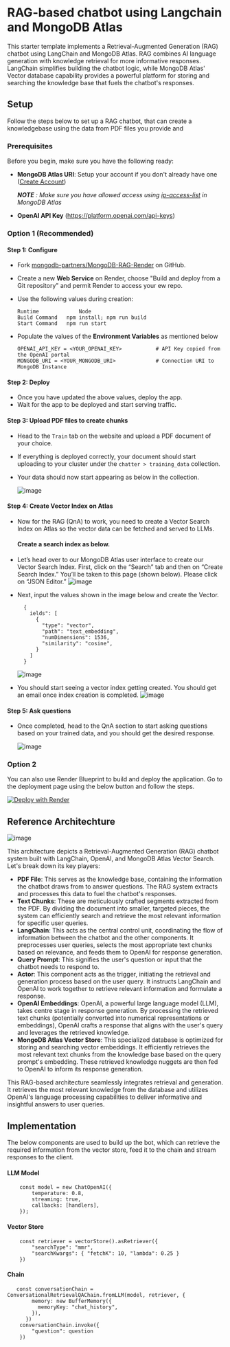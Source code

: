 
# RAG-based chatbot using Langchain and MongoDB Atlas
This starter template implements a Retrieval-Augmented Generation (RAG) chatbot using LangChain and MongoDB Atlas. RAG combines AI language generation with knowledge retrieval for more informative responses. LangChain simplifies building the chatbot logic, while MongoDB Atlas' Vector database capability provides a powerful platform for storing and searching the knowledge base that fuels the chatbot's responses.

## Setup 
Follow the steps below to set up a RAG chatbot, that can create a knowledgebase using the data from PDF files you provide and   


### Prerequisites

Before you begin, make sure you have the following ready:

- **MongoDB Atlas URI**: Setup your account if you don't already have one ([Create Account](https://www.mongodb.com/docs/guides/atlas/account/))

  _**NOTE** : Make sure you have allowed access using [ip-access-list](https://www.mongodb.com/docs/atlas/security/ip-access-list/) in MongoDB Atlas_
    
- **OpenAI API Key** (https://platform.openai.com/api-keys)



### Option 1 (Recommended)

#### Step 1: Configure

- Fork [mongodb-partners/MongoDB-RAG-Render](https://github.com/mongodb-partners/MongoDB-RAG-Render/) on GitHub.
  
- Create a new **Web Service** on Render, choose "Build and deploy from a Git repository" and permit Render to access your ew repo.

- Use the following values during creation:

  ```
  Runtime       	  Node
  Build Command	  npm install; npm run build
  Start Command	  npm run start
  ```

- Populate the values of the **Environment Variables** as mentioned below

  ````
  OPENAI_API_KEY = <YOUR_OPENAI_KEY>           # API Key copied from the OpenAI portal
  MONGODB_URI = <YOUR_MONGODB_URI>             # Connection URI to MongoDB Instance
  ````


#### Step 2: Deploy
- Once you have updated the above values, deploy the app. 
- Wait for the app to be deployed and start serving traffic.


#### Step 3: Upload PDF files to create chunks
- Head to the `Train` tab on the website and upload a PDF document of your choice. 

- If everything is deployed correctly, your document should start uploading to your cluster under the `chatter > training_data` collection.

- Your data should now start appearing as below in the collection.

  ![image](https://github.com/utsavMongoDB/MongoDB-RAG-NextJS/assets/114057324/316af753-8f7b-492f-b51a-c23c109a3fac)



#### Step 4: Create Vector Index on Atlas
- Now for the RAG (QnA) to work, you need to create a Vector Search Index on Atlas so the vector data can be fetched and served to LLMs.

  #### Create a search index as below.

-  Let’s head over to our MongoDB Atlas user interface to create our Vector Search Index. First, click on the “Search” tab and then on “Create Search Index.” You’ll be taken to this page (shown below). Please click on “JSON Editor.”
    ![image](https://github.com/utsavMongoDB/MongoDB-RAG-NextJS/assets/114057324/b41a09a8-9875-4e5d-9549-e62652389d33)

- Next, input the values shown in the image below and create the Vector.

  ````
    {
      ields": [
        {
          "type": "vector",
          "path": "text_embedding",
          "numDimensions": 1536,
          "similarity": "cosine",
        }
      ]
    }
  ````

  ![image](https://github.com/utsavMongoDB/MongoDB-RAG-NextJS/assets/114057324/d7e560b3-695c-4210-8a6d-ea50c589bc70)

- You should start seeing a vector index getting created. You should get an email once index creation is completed.
  ![image](https://github.com/utsavMongoDB/MongoDB-RAG-NextJS/assets/114057324/c1842069-4080-4251-8269-08d9398e09aa)


#### Step 5: Ask questions
- Once completed, head to the QnA section to start asking questions based on your trained data, and you should get the desired response.

  ![image](https://github.com/utsavMongoDB/MongoDB-RAG-NextJS/assets/114057324/c76c8c19-e18a-46b1-834a-9a6bda7fec99)




### Option 2
You can also use Render Blueprint to build and deploy the application. Go to the deployment page using the below button and follow the steps.

[![Deploy with Render](https://render.com/images/deploy-to-render-button.svg)](https://render.com/deploy?repo=https://github.com/mongodb-partners/MongoDB-RAG-Render)



## Reference Architechture 

![image](https://github.com/utsavMongoDB/MongoDB-RAG-NextJS/assets/114057324/85ce551b-c6b2-43d6-bc4c-bc4df374142d)


This architecture depicts a Retrieval-Augmented Generation (RAG) chatbot system built with LangChain, OpenAI, and MongoDB Atlas Vector Search. Let's break down its key players:

- **PDF File**: This serves as the knowledge base, containing the information the chatbot draws from to answer questions. The RAG system extracts and processes this data to fuel the chatbot's responses.
- **Text Chunks**: These are meticulously crafted segments extracted from the PDF. By dividing the document into smaller, targeted pieces, the system can efficiently search and retrieve the most relevant information for specific user queries.
- **LangChain**: This acts as the central control unit, coordinating the flow of information between the chatbot and the other components. It preprocesses user queries, selects the most appropriate text chunks based on relevance, and feeds them to OpenAI for response generation.
- **Query Prompt**: This signifies the user's question or input that the chatbot needs to respond to.
- **Actor**: This component acts as the trigger, initiating the retrieval and generation process based on the user query. It instructs LangChain and OpenAI to work together to retrieve relevant information and formulate a response.
- **OpenAI Embeddings**: OpenAI, a powerful large language model (LLM), takes centre stage in response generation. By processing the retrieved text chunks (potentially converted into numerical representations or embeddings), OpenAI crafts a response that aligns with the user's query and leverages the retrieved knowledge.
- **MongoDB Atlas Vector Store**: This specialized database is optimized for storing and searching vector embeddings. It efficiently retrieves the most relevant text chunks from the knowledge base based on the query prompt's embedding. These retrieved knowledge nuggets are then fed to OpenAI to inform its response generation.


This RAG-based architecture seamlessly integrates retrieval and generation. It retrieves the most relevant knowledge from the database and utilizes OpenAI's language processing capabilities to deliver informative and insightful answers to user queries.


## Implementation 

The below components are used to build up the bot, which can retrieve the required information from the vector store, feed it to the chain and stream responses to the client.

#### LLM Model 

        const model = new ChatOpenAI({
            temperature: 0.8,
            streaming: true,
            callbacks: [handlers],
        });


#### Vector Store

        const retriever = vectorStore().asRetriever({ 
            "searchType": "mmr", 
            "searchKwargs": { "fetchK": 10, "lambda": 0.25 } 
        })

#### Chain

       const conversationChain = ConversationalRetrievalQAChain.fromLLM(model, retriever, {
            memory: new BufferMemory({
              memoryKey: "chat_history",
            }),
          })
        conversationChain.invoke({
            "question": question
        })
